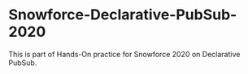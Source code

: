 # Snowforce-Declarative-PubSub-2020
This is part of Hands-On practice for Snowforce 2020 on Declarative PubSub.
